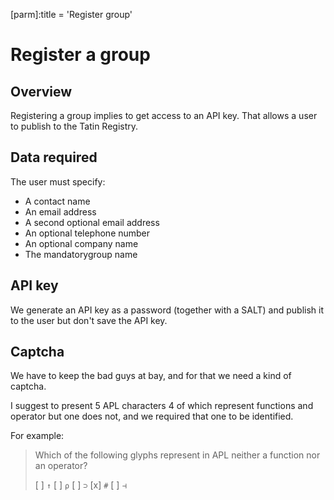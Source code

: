 [parm]:title = 'Register group'


# Register a group

## Overview

Registering a group implies to get access to an API key. That allows a user to publish to the Tatin Registry.

## Data required

The user must specify:

* A contact name
* An email address
* A second optional email address
* An optional telephone number
* An optional company name
* The mandatorygroup name


## API key

We generate an API key as a password (together with a SALT) and publish it to the user but don't save the API key.


## Captcha

We have to keep the bad guys at bay, and for that we need a kind of captcha.

I suggest to present 5 APL characters 4 of which represent functions and operator but one does not, and we required that one to be identified.

For example:

> Which of the following glyphs represent in APL neither a function nor an operator?
>
> [ ] `↑`
> [ ] `⍴`
> [ ] `⊃`
> [x] `#`
> [ ] `⊣`


